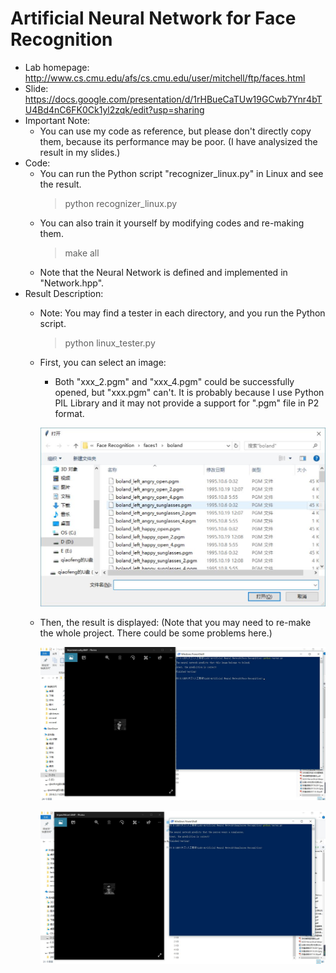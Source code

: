 # Artificial Neural Network for Face Recognition
- Lab homepage: http://www.cs.cmu.edu/afs/cs.cmu.edu/user/mitchell/ftp/faces.html
- Slide: https://docs.google.com/presentation/d/1rHBueCaTUw19GCwb7Ynr4bTU4Bd4nC6FK0Ck1yl2zqk/edit?usp=sharing
- Important Note: 
  - You can use my code as reference, but please don't directly copy them, because its performance may be poor. (I have analysized the result in my slides.)  
- Code:
  - You can run the Python script "recognizer_linux.py" in Linux and see the result.
    > python recognizer_linux.py
  - You can also train it yourself by modifying codes and re-making them.
    > make all
  - Note that the Neural Network is defined and implemented in "Network.hpp".
- Result Description:
  - Note: You may find a tester in each directory, and you run the Python script.
    > python linux_tester.py
  - First, you can select an image:
    - Both "xxx_2.pgm" and "xxx_4.pgm" could be successfully opened, but "xxx.pgm" can't. It is probably because I use Python PIL Library and it may not provide a support for ".pgm" file in P2 format.
  
    ![image](https://github.com/qiaofengmarco/Artificial-Intelligence/raw/master/Lab1-Artificial%20Neural%20Network/Result%20Description/1.jpg)

  - Then, the result is displayed: (Note that you may need to re-make the whole project. There could be some problems here.)
  
    ![image](https://github.com/qiaofengmarco/Artificial-Intelligence/raw/master/Lab1-Artificial%20Neural%20Network/Result%20Description/2.jpg)

    ![image](https://github.com/qiaofengmarco/Artificial-Intelligence/raw/master/Lab1-Artificial%20Neural%20Network/Result%20Description/3.jpg)
